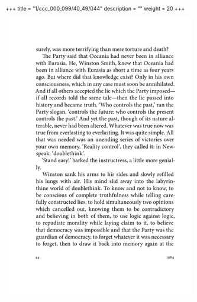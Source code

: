 +++
title = "1/ccc_000_099/40_49/044"
description = ""
weight = 20
+++

<img class="center-fit-jpg" src="/jpg_/out_jpg_1984__044.jpg" ></img>


